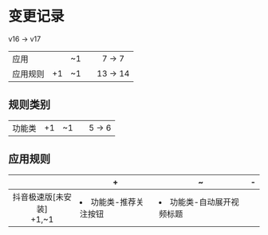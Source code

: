 # 变更记录

v16 -> v17

||||||
|-|:-:|:-:|:-:|:-:|
|应用||~1||7 -> 7|
|应用规则|+1|~1||13 -> 14|

## 规则类别

||||||
|-|:-:|:-:|:-:|:-:|
|功能类|+1|~1||5 -> 6|

## 应用规则

||+|~|-|
|:-:|-|-|-|
|抖音极速版[未安装]<br>+1,~1|<li>功能类-推荐关注按钮|<li>功能类-自动展开视频标题||
